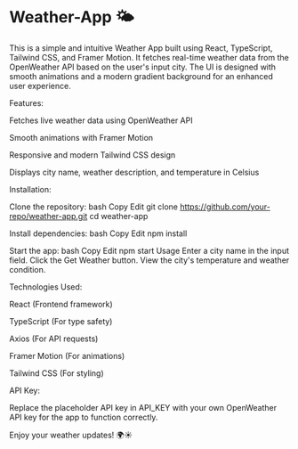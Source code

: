 # Weather-App 🌤️

This is a simple and intuitive Weather App built using React, TypeScript, Tailwind CSS, and Framer Motion. It fetches real-time weather data from the OpenWeather API based on the user's input city. The UI is designed with smooth animations and a modern gradient background for an enhanced user experience.

Features:

Fetches live weather data using OpenWeather API

Smooth animations with Framer Motion

Responsive and modern Tailwind CSS design

Displays city name, weather description, and temperature in Celsius


Installation:

Clone the repository:
bash
Copy
Edit
git clone https://github.com/your-repo/weather-app.git
cd weather-app

Install dependencies:
bash
Copy
Edit
npm install

Start the app:
bash
Copy
Edit
npm start
Usage
Enter a city name in the input field.
Click the Get Weather button.
View the city's temperature and weather condition.

Technologies Used:

React (Frontend framework)

TypeScript (For type safety)

Axios (For API requests)

Framer Motion (For animations)

Tailwind CSS (For styling)

API Key:

Replace the placeholder API key in API_KEY with your own OpenWeather API key for the app to function correctly.

Enjoy your weather updates! 🌍☀️
